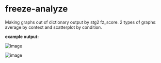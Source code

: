 # freeze-analyze
Making graphs out of dictionary output by stg2 fz_score. 2 types of graphs: average by context and scatterplot by condition.



**example output:**

![image](https://github.com/katie-minji/freeze-analyze/assets/126920103/1d50042c-2875-4f7b-9359-33da42d4c263)

![image](https://github.com/katie-minji/freeze-analyze/assets/126920103/25415786-ee19-4021-9826-777e6587e7ea)

